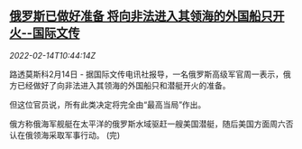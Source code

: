 <!--1644836463000-->
[俄罗斯已做好准备 将向非法进入其领海的外国船只开火--国际文传](https://cn.reuters.com/article/russia-military-readiness-0214-mon-idCNKBS2KJ0UB)
------

<div><i>2022-02-14T10:44:14Z</i></div><p>路透莫斯科2月14日 - 据国际文传电讯社报导，一名俄罗斯高级军官周一表示，俄方已经做好了向非法进入其领海的外国船只和潜艇开火的准备。</p><p>但这位官员说，所有此类决定将完全由“最高当局”作出。</p><p>俄方称俄海军舰艇在太平洋的俄罗斯水域驱赶一艘美国潜艇，随后美国方面周六否认在俄领海采取军事行动。 (完)</p>
